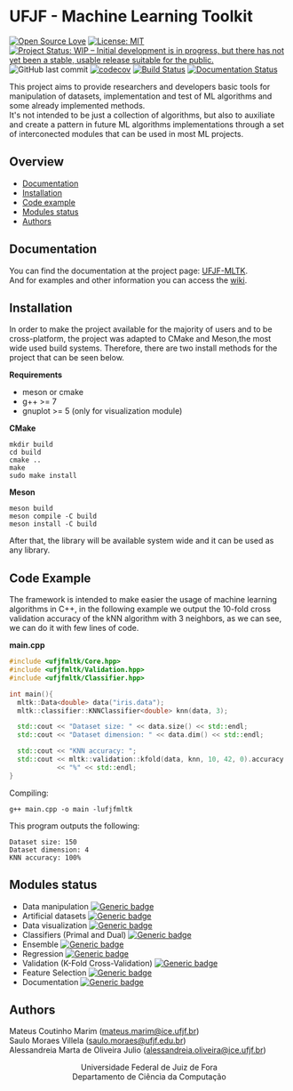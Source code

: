 # UFJF - Machine Learning Toolkit

[![Open Source Love](https://badges.frapsoft.com/os/v1/open-source.png?v=103)](https://github.com/ellerbrock/open-source-badges/) 
[![License: MIT](https://img.shields.io/badge/License-MIT-yellow.svg)](https://opensource.org/licenses/MIT)
[![Project Status: WIP – Initial development is in progress, but there has not yet been a stable, usable release suitable for the public.](https://www.repostatus.org/badges/latest/wip.svg)](https://www.repostatus.org/#wip)
![GitHub last commit](https://img.shields.io/github/last-commit/mateus558/UFJF-MLTK)
[![codecov](https://codecov.io/gh/mateus558/UFJF-Machine-Learning-Toolkit/branch/main/graph/badge.svg?token=HOZTZONSZY)](https://codecov.io/gh/mateus558/UFJF-Machine-Learning-Toolkit)
[![Build Status](https://travis-ci.org/mateus558/UFJF-Machine-Learning-Toolkit.svg?branch=main)](https://travis-ci.org/mateus558/UFJF-Machine-Learning-Toolkit)
[![Documentation Status](https://readthedocs.org/projects/ufjf-mltk/badge/?version=documentation)](https://ufjf-mltk.readthedocs.io/en/documentation/?badge=documentation)


This project aims to provide researchers and developers basic tools for manipulation of datasets, implementation and test of ML algorithms
and some already implemented methods.<br />
It's not intended to be just a collection of algorithms, but also to auxiliate and create a pattern in future ML algorithms implementations
through a set of interconected modules that can be used in most ML projects.<br />

## Overview

- [Documentation](#documentation)
- [Installation](#installation)
- [Code example](#code-example)
- [Modules status](#modules-status)
- [Authors](#authors)

## Documentation
You can find the documentation at the project page: [UFJF-MLTK](https://mateus558.github.io/UFJF-MLTK/index.html). <br />
And for examples and other information you can access the [wiki](https://github.com/mateus558/Machine-Learning-Toolkit/wiki).

## Installation
In order to make the project available for the majority of users and to be cross-platform, the project was adapted to CMake and Meson,the most wide used build systems. Therefore, there are two install methods for the project that can be seen below.

**Requirements**
* meson or cmake
* g++ >= 7
* gnuplot >= 5 (only for visualization module)

**CMake**
```
mkdir build
cd build
cmake ..
make
sudo make install
```

**Meson**
```
meson build
meson compile -C build
meson install -C build
```
After that, the library will be available system wide and it can be used as any library.

## Code Example

The framework is intended to make easier the usage of machine learning algorithms in C++, in the following example we output the 10-fold cross validation accuracy of the kNN algorithm with 3 neighbors, as we can see, we can do it with few lines of code.  

**main.cpp**
```cpp
#include <ufjfmltk/Core.hpp>
#include <ufjfmltk/Validation.hpp>
#include <ufjfmltk/Classifier.hpp>

int main(){
  mltk::Data<double> data("iris.data");
  mltk::classifier::KNNClassifier<double> knn(data, 3);

  std::cout << "Dataset size: " << data.size() << std::endl;
  std::cout << "Dataset dimension: " << data.dim() << std::endl;

  std::cout << "KNN accuracy: ";
  std::cout << mltk::validation::kfold(data, knn, 10, 42, 0).accuracy
            << "%" << std::endl;
}
```
Compiling:
```
g++ main.cpp -o main -lufjfmltk
```

This program outputs the following:

```
Dataset size: 150
Dataset dimension: 4
KNN accuracy: 100%
```


## Modules status
* Data manipulation [![Generic badge](https://img.shields.io/badge/status-Ready-green.svg)](https://shields.io/)
* Artificial datasets [![Generic badge](https://img.shields.io/badge/status-WIP-yellow.svg)](https://shields.io/)
* Data visualization [![Generic badge](https://img.shields.io/badge/status-Ready-green.svg)](https://shields.io/)
* Classifiers (Primal and Dual) [![Generic badge](https://img.shields.io/badge/status-Ready-green.svg)](https://shields.io/)
* Ensemble [![Generic badge](https://img.shields.io/badge/status-Ready-green.svg)](https://shields.io/)
* Regression [![Generic badge](https://img.shields.io/badge/status-WIP-yellow.svg)](https://shields.io/)
* Validation (K-Fold Cross-Validation) [![Generic badge](https://img.shields.io/badge/status-Ready-green.svg)](https://shields.io/)
* Feature Selection [![Generic badge](https://img.shields.io/badge/status-WIP-yellow.svg)](https://shields.io/)
* Documentation [![Generic badge](https://img.shields.io/badge/status-WIP-yellow.svg)](https://shields.io/)


## Authors
Mateus Coutinho Marim (mateus.marim@ice.ufjf.br) <br />
Saulo Moraes Villela (saulo.moraes@ufjf.edu.br)<br />
Alessandreia Marta de Oliveira Julio (alessandreia.oliveira@ice.ufjf.br)<br />

<p align="center">
  Universidade Federal de Juiz de Fora <br />
  Departamento de Ciência da Computação
</p>
